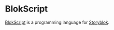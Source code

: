 # BlokScript

[BlokScript](https://www.blokscript.com) is a programming language for [Storyblok](https://www.storyblok.com).
